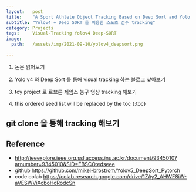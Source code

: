 ```yaml
---
layout:   post
title:    "A Sport Athlete Object Tracking Based on Deep Sort and Yolo V4 in Case of Camera Movement"
subtitle: "Yolov4 + Deep SORT 를 이용한 스포츠 선수 tracking"
category: Projects
tags:     Visual-Tracking Yolov4 Deep-SORT
image:
  path:   /assets/img/2021-09-10/yolov4_deepsort.png

---
```


1. 논문 읽어보기
2. Yolo v4 와 Deep Sort 를 통해 visual tracking 하는 블로그 찾아보기
3. toy project 로 르브론 제임스 농구 영상 tracking 해보기


1. this ordered seed list will be replaced by the toc
{:toc}

## git clone 을 통해 tracking 해보기
































## Reference
* http://ieeexplore.ieee.org.ssl.access.inu.ac.kr/document/9345010?arnumber=9345010&SID=EBSCO:edseee
* github https://github.com/mikel-brostrom/Yolov5_DeepSort_Pytorch
* code colab https://colab.research.google.com/drive/1ZAy2_AHWF8iW-aVESWViXcboHcRodcSn